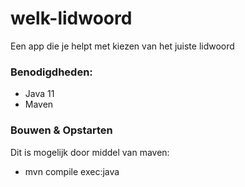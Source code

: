# welk-lidwoord
Een app die je helpt met kiezen van het juiste lidwoord

### Benodigdheden:
- Java 11
- Maven

### Bouwen & Opstarten
Dit is mogelijk door middel van maven:
- mvn compile exec:java
